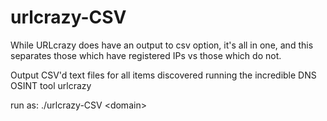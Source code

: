# urlcrazy-CSV
While URLcrazy does have an output to csv option, it's all in one, and this separates those which have registered IPs vs those which do not.

Output CSV'd text files for all items discovered running the incredible DNS OSINT tool urlcrazy

run as:
./urlcrazy-CSV \<domain\>
